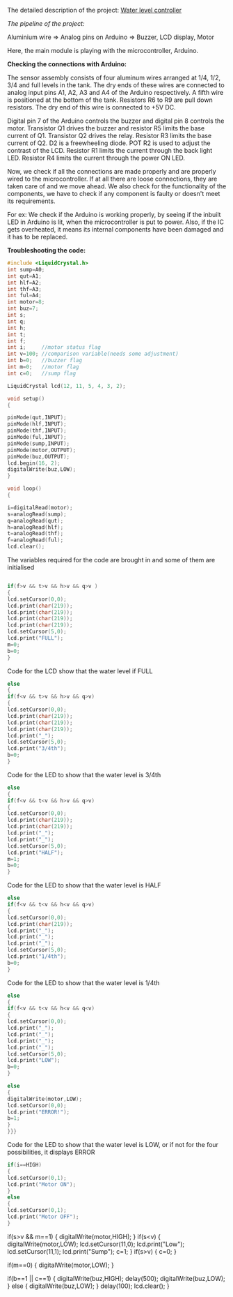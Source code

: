 The detailed description of the project:
[Water level controller](https://github.com/Snehan2k2/Elec_club_Mini_Task_2/blob/master/Water%20level%20controller.md)

*The pipeline of the project:*

Aluminium wire => Analog pins on Arduino => Buzzer, LCD display, Motor

Here, the main module is playing with the microcontroller, Arduino.

**Checking the connections with Arduino:**

The sensor assembly consists of four aluminum wires arranged at 1/4, 1/2, 3/4 and full levels in the tank.
The dry ends of these wires are connected to analog input pins A1, A2, A3 and A4 of the Arduino respectively. A  fifth wire is positioned at the bottom of the tank.
Resistors R6 to R9 are pull down resistors. The dry end of this wire is connected to +5V DC.

Digital pin 7 of the Arduino controls the buzzer and digital pin 8 controls the motor. Transistor Q1 drives the buzzer and resistor R5 limits the base current of Q1. Transistor Q2 drives the relay. Resistor R3 limits the base current of Q2. D2 is a freewheeling diode. POT R2 is used to adjust the contrast of the LCD. Resistor R1 limits the current through the back light LED. Resistor R4 limits the current through the power ON LED.

Now, we check if all the connections are made properly and are properly wired to the microcontroller. If at all there are loose connections, they are taken care of and we move ahead. We also check for the functionality of the components, we have to check if any component is faulty or doesn't meet its requirements.

For ex: We check if the Arduino is working properly, by seeing if the inbuilt LED in Arduino is lit, when the microcontroller is put to power. Also, if the IC gets overheated, it means its internal components have been damaged and it has to be replaced.

**Troubleshooting the code:**

```c++
#include <LiquidCrystal.h>
int sump=A0;
int qut=A1;
int hlf=A2;
int thf=A3;
int ful=A4;
int motor=8;
int buz=7;
int s;
int q;
int h;
int t;
int f;
int i;     //motor status flag
int v=100; //comparison variable(needs some adjustment)
int b=0;   //buzzer flag
int m=0;   //motor flag
int c=0;   //sump flag

LiquidCrystal lcd(12, 11, 5, 4, 3, 2);

void setup()
{

pinMode(qut,INPUT);
pinMode(hlf,INPUT);
pinMode(thf,INPUT);
pinMode(ful,INPUT);
pinMode(sump,INPUT);
pinMode(motor,OUTPUT);
pinMode(buz,OUTPUT);
lcd.begin(16, 2);
digitalWrite(buz,LOW);
}

void loop()
{

i=digitalRead(motor);
s=analogRead(sump);
q=analogRead(qut);
h=analogRead(hlf);
t=analogRead(thf);
f=analogRead(ful);
lcd.clear();
```
The variables required for the code are brought in and some of them are initialised

```c++

if(f>v && t>v && h>v && q>v )
{
lcd.setCursor(0,0);
lcd.print(char(219));
lcd.print(char(219));
lcd.print(char(219));
lcd.print(char(219));
lcd.setCursor(5,0);
lcd.print("FULL");
m=0;
b=0;
}
```
Code for the LCD show that the water level if FULL

```c++
else
{
if(f<v && t>v && h>v && q>v)
{
lcd.setCursor(0,0);
lcd.print(char(219));
lcd.print(char(219));
lcd.print(char(219));
lcd.print("_");
lcd.setCursor(5,0);
lcd.print("3/4th");
b=0;
}
```
Code for the LED to show that the water level is 3/4th

```c++
else
{
if(f<v && t<v && h>v && q>v)
{
lcd.setCursor(0,0);
lcd.print(char(219));
lcd.print(char(219));
lcd.print("_");
lcd.print("_");
lcd.setCursor(5,0);
lcd.print("HALF");
m=1;
b=0;
}
```
Code for the LED to show that the water level is HALF

```c++
else
if(f<v && t<v && h<v && q>v)
{
lcd.setCursor(0,0);
lcd.print(char(219));
lcd.print("_");
lcd.print("_");
lcd.print("_");
lcd.setCursor(5,0);
lcd.print("1/4th");
b=0;
}
```
Code for the LED to show that the water level is 1/4th

```c++
else
{
if(f<v && t<v && h<v && q<v)
{
lcd.setCursor(0,0);
lcd.print("_");
lcd.print("_");
lcd.print("_");
lcd.print("_");
lcd.setCursor(5,0);
lcd.print("LOW");
b=0;
}

else
{
digitalWrite(motor,LOW);
lcd.setCursor(0,0);
lcd.print("ERROR!");
b=1;
}
}}}
```
Code for the LED to show that the water level is LOW, or if not for the four possibilities, it displays ERROR

```c++
if(i==HIGH)
{
lcd.setCursor(0,1);
lcd.print("Motor ON");
}
else
{
lcd.setCursor(0,1);
lcd.print("Motor OFF");
}
```


if(s>v && m==1)
{
digitalWrite(motor,HIGH);
}
if(s<v)
{
digitalWrite(motor,LOW);
lcd.setCursor(11,0);
lcd.print("Low");
lcd.setCursor(11,1);
lcd.print("Sump");
c=1;
}
if(s>v)
{
c=0;
}

if(m==0)
{
digitalWrite(motor,LOW);
}

if(b==1 || c==1)
{
digitalWrite(buz,HIGH);
delay(500);
digitalWrite(buz,LOW);
}
else
{
digitalWrite(buz,LOW);
}
delay(100);
lcd.clear();
}
```

